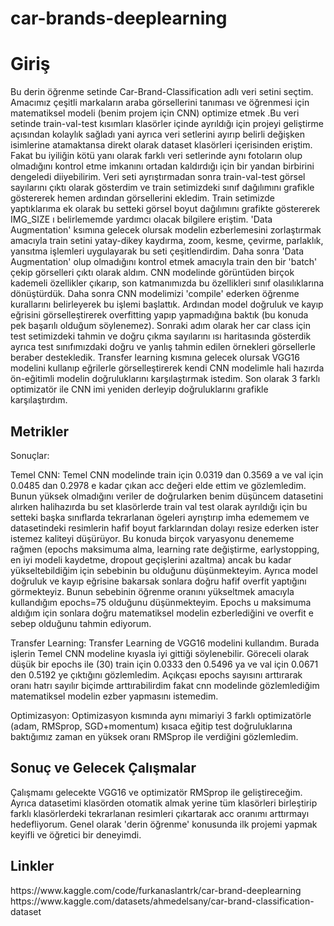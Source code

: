 # car-brands-deeplearning
<h1>Giriş</h1>
<p>Bu derin öğrenme setinde Car-Brand-Classification adlı veri setini seçtim. Amacımız çeşitli markaların araba görsellerini tanıması ve öğrenmesi için matematiksel modeli (benim projem için CNN) optimize etmek .Bu veri setinde train-val-test kısımları klasörler içinde ayrıldığı için projeyi geliştirme açısından kolaylık sağladı yani ayrıca veri setlerini ayırıp belirli değişken isimlerine atamaktansa direkt olarak dataset klasörleri içerisinden eriştim. Fakat bu iyiliğin kötü yanı olarak farklı veri setlerinde aynı fotoların olup olmadığını kontrol etme imkanını ortadan kaldırdığı için bir yandan birbirini dengeledi diiyebilirim. Veri seti ayrıştırmadan sonra train-val-test görsel sayılarını çıktı olarak gösterdim ve train setimizdeki sınıf dağılımını grafikle göstererek hemen ardından görsellerini ekledim. Train setimizde yaptıklarıma ek olarak bu setteki görsel boyut dağılımını grafikte göstererek IMG_SIZE ı belirlememde yardımcı olacak bilgilere eriştim. 'Data Augmentation' ksımına gelecek olursak modelin ezberlemesini zorlaştırmak amacıyla train setini yatay-dikey kaydırma,  zoom, kesme, çevirme, parlaklık, yansıtma işlemleri uygulayarak bu seti çeşitlendirdim.   Daha sonra 'Data Augmentation' olup olmadığını kontrol etmek amacıyla train den bir 'batch' çekip görselleri çıktı olarak aldım. CNN modelinde görüntüden birçok kademeli özellikler çıkarıp, son katmanımızda bu özellikleri sınıf olasılıklarına dönüştürdük. Daha sonra CNN modelimizi 'compile' ederken öğrenme kurallarını belirleyerek bu işlemi başlattık. Ardından model doğruluk ve kayıp eğrisini görselleştirerek overfitting yapıp yapmadığına baktık (bu konuda pek başarılı olduğum söylenemez). Sonraki adım olarak her car class için test setimizdeki tahmin ve doğru çıkma sayılarını ısı haritasında gösterdik ayrıca test sınıfımızdaki doğru ve yanlış tahmin edilen örnekleri görsellerle beraber destekledik. Transfer learning kısmına gelecek olursak VGG16 modelini kullanıp eğrilerle görselleştirerek kendi CNN modelimle hali hazırda ön-eğitimli modelin doğruluklarını karşılaştırmak istedim. Son olarak 3 farklı optimizatör ile CNN imi yeniden derleyip doğruluklarını grafikle karşılaştırdım.</p>

<h2>Metrikler</h2>
<p>Sonuçlar:
  
  Temel CNN: 
  Temel CNN modelinde train için 0.0319 dan 0.3569 a ve val için 0.0485 dan 0.2978 e kadar çıkan acc değeri elde ettim ve gözlemledim. Bunun yüksek olmadığını veriler de doğrularken benim düşüncem datasetini alırken halihazırda bu set klasörlerde train val test olarak ayrıldığı için bu setteki başka sınıflarda tekrarlanan ögeleri ayrıştırıp imha edememem ve datasetindeki resimlerin hafif boyut farklarından dolayı resize ederken ister istemez kaliteyi düşürüyor. Bu konuda birçok varyasyonu denememe rağmen (epochs maksimuma alma, learning rate değiştirme, earlystopping, en iyi modeli kaydetme, dropout geçişlerini azaltma) ancak bu kadar yükseltebildiğim için sebebinin bu olduğunu düşünmekteyim.
  Ayrıca model doğruluk ve kayıp eğrisine bakarsak sonlara doğru hafif overfit yaptığını görmekteyiz. Bunun sebebinin öğrenme oranını yükseltmek amacıyla kullandığım epochs=75 olduğunu düşünmekteyim. Epochs u maksimuma aldığım için sonlara doğru matematiksel modelin ezberlediğini ve overfit e sebep olduğunu tahmin ediyorum.

  Transfer Learning:
    Transfer Learning de VGG16 modelini kullandım. Burada işlerin Temel CNN modeline kıyasla iyi gittiği söylenebilir. Göreceli olarak düşük bir epochs ile (30) train için 0.0333 den 0.5496 ya ve val için 0.0671 den 0.5192 ye çıktığını gözlemledim. Açıkçası epochs sayısını arttırarak oranı hatrı sayılır biçimde arttırabilirdim fakat cnn modelinde gözlemlediğim matematiksel modelin ezber yapmasını istemedim.

  Optimizasyon:
    Optimizasyon kısmında aynı mimariyi 3 farklı optimizatörle (adam, RMSprop, SGD+momentum) kısaca eğitip test doğruluklarına baktığımız zaman en yüksek oranı RMSprop ile verdiğini gözlemledim.
</p>

<h2>Sonuç ve Gelecek Çalışmalar</h2>
<p>Çalışmamı gelecekte VGG16 ve optimizatör RMSprop ile geliştireceğim. Ayrıca datasetimi klasörden otomatik almak yerine tüm klasörleri birleştirip farklı klasörlerdeki tekrarlanan resimleri çıkartarak acc oranımı arttırmayı hedefliyorum. Genel olarak 'derin öğrenme' konusunda ilk projemi yapmak keyifli ve öğretici bir deneyimdi.    </p>
<h2> Linkler</h2>
<p>
  https://www.kaggle.com/code/furkanaslantrk/car-brand-deeplearning
  https://www.kaggle.com/datasets/ahmedelsany/car-brand-classification-dataset
</p>

